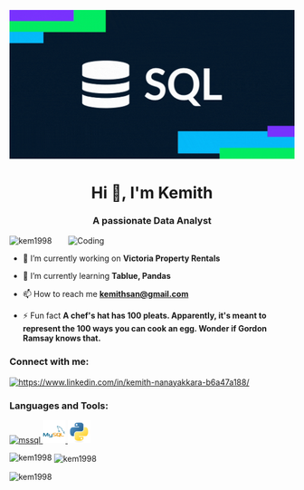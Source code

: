 ![Header](./giphy.gif)
<h1 align="center">Hi 👋, I'm Kemith</h1>
<h3 align="center">A passionate Data Analyst</h3>
<img align="right" alt="Coding" width="400" src="https://cdn.dribbble.com/users/1162077/screenshots/3848914/programmer.gif">

<p align="left"> <img src="https://komarev.com/ghpvc/?username=kem1998&label=Profile%20views&color=0e75b6&style=flat" alt="kem1998" /> </p>

- 🔭 I’m currently working on **Victoria Property Rentals**

- 🌱 I’m currently learning **Tablue, Pandas**

- 📫 How to reach me **kemithsan@gmail.com**

- ⚡ Fun fact **A chef's hat has 100 pleats. Apparently, it's meant to represent the 100 ways you can cook an egg. Wonder if Gordon Ramsay knows that.**

<h3 align="left">Connect with me:</h3>
<p align="left">
<a href="https://linkedin.com/in/https://www.linkedin.com/in/kemith-nanayakkara-b6a47a188/" target="blank"><img align="center" src="https://raw.githubusercontent.com/rahuldkjain/github-profile-readme-generator/master/src/images/icons/Social/linked-in-alt.svg" alt="https://www.linkedin.com/in/kemith-nanayakkara-b6a47a188/" height="30" width="40" /></a>
</p>

<h3 align="left">Languages and Tools:</h3>
<p align="left"> <a href="https://www.microsoft.com/en-us/sql-server" target="_blank" rel="noreferrer"> <img src="https://www.svgrepo.com/show/303229/microsoft-sql-server-logo.svg" alt="mssql" width="40" height="40"/> </a> <a href="https://www.mysql.com/" target="_blank" rel="noreferrer"> <img src="https://raw.githubusercontent.com/devicons/devicon/master/icons/mysql/mysql-original-wordmark.svg" alt="mysql" width="40" height="40"/> </a> <a href="https://www.python.org" target="_blank" rel="noreferrer"> <img src="https://raw.githubusercontent.com/devicons/devicon/master/icons/python/python-original.svg" alt="python" width="40" height="40"/> </a> </p>

<p><img align="left" src="https://github-readme-stats.vercel.app/api/top-langs?username=kem1998&show_icons=true&locale=en&layout=compact" alt="kem1998" /></p>

<p>&nbsp;<img align="center" src="https://github-readme-stats.vercel.app/api?username=kem1998&show_icons=true&locale=en" alt="kem1998" /></p>

<p><img align="center" src="https://github-readme-streak-stats.herokuapp.com/?user=kem1998&" alt="kem1998" /></p>
